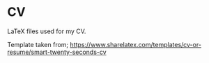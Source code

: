 # CV
LaTeX files used for my CV.

Template taken from;
https://www.sharelatex.com/templates/cv-or-resume/smart-twenty-seconds-cv

